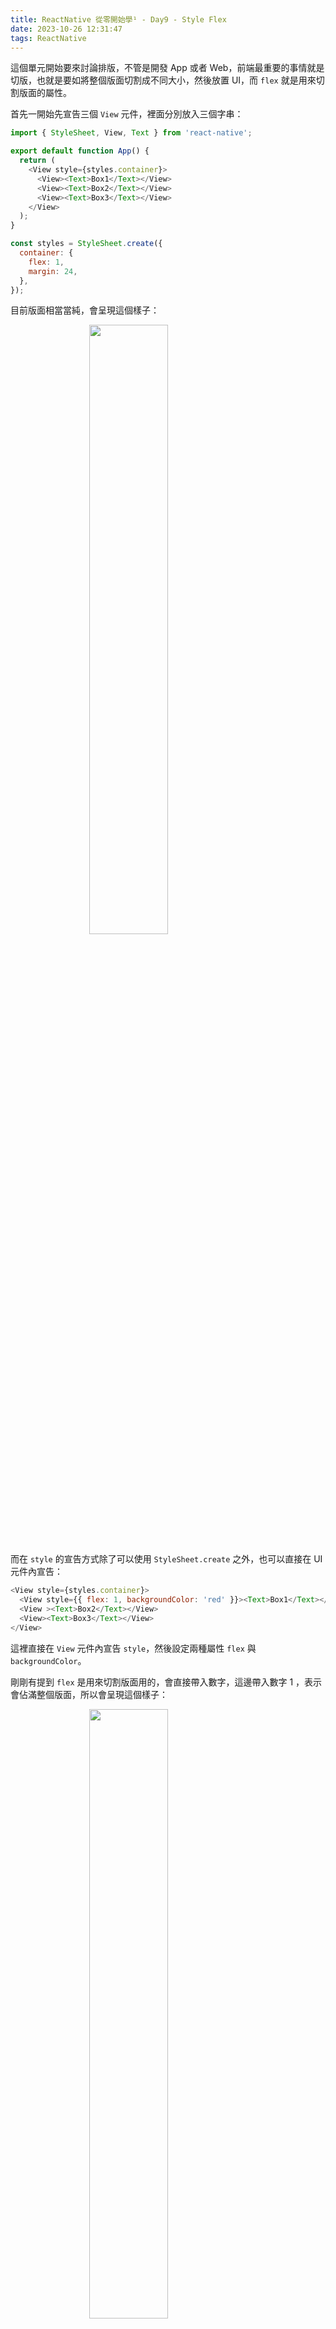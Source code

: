 ```yaml
---
title: ReactNative 從零開始學¹ - Day9 - Style Flex
date: 2023-10-26 12:31:47
tags: ReactNative
---
```


這個單元開始要來討論排版，不管是開發 App 或者 Web，前端最重要的事情就是切版，也就是要如將整個版面切割成不同大小，然後放置 UI，而 `flex` 就是用來切割版面的屬性。

首先一開始先宣告三個 `View` 元件，裡面分別放入三個字串：

```js
import { StyleSheet, View, Text } from 'react-native';

export default function App() {
  return (
    <View style={styles.container}>
      <View><Text>Box1</Text></View>
      <View><Text>Box2</Text></View>
      <View><Text>Box3</Text></View>
    </View>
  );
}

const styles = StyleSheet.create({
  container: {
    flex: 1,
    margin: 24,
  },
});
```

目前版面相當當純，會呈現這個樣子：

<img src="/images/ReactNative/9_0.png"  style="display: block;margin-left: auto;margin-right: auto;width: 50%;">

而在 `style` 的宣告方式除了可以使用 `StyleSheet.create` 之外，也可以直接在 UI 元件內宣告：

```js
<View style={styles.container}>
  <View style={{ flex: 1, backgroundColor: 'red' }}><Text>Box1</Text></View>
  <View ><Text>Box2</Text></View>
  <View><Text>Box3</Text></View>
</View>
```

這裡直接在 `View` 元件內宣告 `style`，然後設定兩種屬性 `flex` 與 `backgroundColor`。

剛剛有提到 `flex` 是用來切割版面用的，會直接帶入數字，這邊帶入數字 1 ，表示會佔滿整個版面，所以會呈現這個樣子：

<img src="/images/ReactNative/9_1.png"  style="display: block;margin-left: auto;margin-right: auto;width: 50%;">

而因為下方還有兩個 `View` 元件，因為這兩個 `View` 元件沒有宣告 `flex` 樣式，所以會被擠壓到最下面。

如果把這三個 `View` 元件通通宣告 `flex` 屬性，並且都是設定數字 1：

```js
<View style={styles.container}>
  <View style={{ flex: 1, backgroundColor: 'red' }}><Text>Box1</Text></View>
  <View style={{ flex: 1, backgroundColor: 'blue' }}><Text>Box2</Text></View>
  <View style={{ flex: 1, backgroundColor: 'gray' }}><Text>Box3</Text></View>
</View>
```

就表示 `flex` 總數會等於 3，而每一個 `View` 元件的 `flex` 為 1，所以每一個 `View` 會佔滿 1/3 個版面：

<img src="/images/ReactNative/9_2.png"  style="display: block;margin-left: auto;margin-right: auto;width: 50%;">

又例如將第二個 `View` 元件的 `flex` 設定為 2：

```js
<View style={styles.container}>
  <View style={{ flex: 1, backgroundColor: 'red' }}><Text>Box1</Text></View>
  <View style={{ flex: 2, backgroundColor: 'blue' }}><Text>Box2</Text></View>
  <View style={{ flex: 1, backgroundColor: 'gray' }}><Text>Box3</Text></View>
</View>
```

就表示 `flex` 總數會等於 4，而第一個與第三個 `View` 的 `flex` 為 1，所以會佔滿 1/4 個版面，而第二個 `View` 會佔滿 2/4：

<img src="/images/ReactNative/9_3.png"  style="display: block;margin-left: auto;margin-right: auto;width: 50%;">

又例如將第二個 `View` 的 `flex` 設定為 2，第三個 `View` 的 `flex` 設定為 3：

```js
    <View style={styles.container}>
      <View style={{ flex: 1, backgroundColor: 'red' }}><Text>Box1</Text></View>
      <View style={{ flex: 2, backgroundColor: 'blue' }}><Text>Box2</Text></View>
      <View style={{ flex: 3, backgroundColor: 'gray' }}><Text>Box3</Text></View>
    </View>
```

就表示 `flex` 總數會等於 6，所以第一個 `View` 會佔滿 1/6 個版面，而第二個 `View` 會佔滿 2/6，第三個 `View` 會佔滿 3/6：：

<img src="/images/ReactNative/9_4.png"  style="display: block;margin-left: auto;margin-right: auto;width: 50%;">

`flex` 除了切割版面之外，如果再加入 `flexDirection` 則可以設定要垂直切割或者水平切割：

```js
import { StyleSheet, View, Text } from 'react-native';

export default function App() {
  return (
    <View style={styles.container}>
      <View style={{ flex: 1, backgroundColor: 'red' }}><Text>Box1</Text></View>
      <View style={{ flex: 1, backgroundColor: 'blue' }}><Text>Box2</Text></View>
      <View style={{ flex: 1, backgroundColor: 'gray' }}><Text>Box3</Text></View>
    </View>
  );
}

const styles = StyleSheet.create({
  container: {
    flex: 1,
    margin: 24,
    flexDirection: 'row'
  }
});
```

如果沒有特別宣告 `flexDirection` 的話，就會是垂直切割，設定為 `row`，則會變成水平切割：

<img src="/images/ReactNative/9_5.png"  style="display: block;margin-left: auto;margin-right: auto;width: 50%;">

[本單元完整程式碼範例](https://snack.expo.dev/@mrjk/day9---flex)

<div data-snack-id="@mrjk/day9---flex" data-snack-platform="web" data-snack-preview="true" data-snack-theme="dark" style="overflow:hidden;background:#0C0D0E;border:1px solid var(--color-border);border-radius:4px;height:505px;width:100%"></div>
<script async src="https://snack.expo.dev/embed.js"></script>

**ReactNative 從零開始學¹ - Day9 [完]**

- 上一篇：[ReactNative 從零開始學¹ - Day8 - ActivityIndicator](/ReactNative/Day8)
- 下一篇：